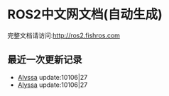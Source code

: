 # ROS2中文网文档(自动生成)

完整文档请访问:http://ros2.fishros.com

## 最近一次更新记录
- [Alyssa](https://github.com/alyssa1024) update:10106|27
- [Alyssa](https://github.com/alyssa1024) update:10106|27

